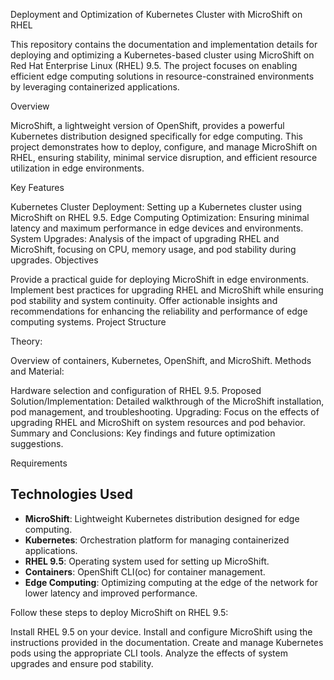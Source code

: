Deployment and Optimization of Kubernetes Cluster with MicroShift on RHEL

This repository contains the documentation and implementation details for deploying and optimizing a Kubernetes-based cluster using MicroShift on Red Hat Enterprise Linux (RHEL) 9.5. The project focuses on enabling efficient edge computing solutions in resource-constrained environments by leveraging containerized applications.

Overview

MicroShift, a lightweight version of OpenShift, provides a powerful Kubernetes distribution designed specifically for edge computing. This project demonstrates how to deploy, configure, and manage MicroShift on RHEL, ensuring stability, minimal service disruption, and efficient resource utilization in edge environments.

Key Features

Kubernetes Cluster Deployment: Setting up a Kubernetes cluster using MicroShift on RHEL 9.5.
Edge Computing Optimization: Ensuring minimal latency and maximum performance in edge devices and environments.
System Upgrades: Analysis of the impact of upgrading RHEL and MicroShift, focusing on CPU, memory usage, and pod stability during upgrades.
Objectives

Provide a practical guide for deploying MicroShift in edge environments.
Implement best practices for upgrading RHEL and MicroShift while ensuring pod stability and system continuity.
Offer actionable insights and recommendations for enhancing the reliability and performance of edge computing systems.
Project Structure

Theory: 

Overview of containers, Kubernetes, OpenShift, and MicroShift.
Methods and Material:

Hardware selection and configuration of RHEL 9.5.
Proposed Solution/Implementation: Detailed walkthrough of the MicroShift installation, pod management, and troubleshooting.
Upgrading: Focus on the effects of upgrading RHEL and MicroShift on system resources and pod behavior.
Summary and Conclusions: Key findings and future optimization suggestions.

Requirements
## Technologies Used

- **MicroShift**: Lightweight Kubernetes distribution designed for edge computing.
- **Kubernetes**: Orchestration platform for managing containerized applications.
- **RHEL 9.5**: Operating system used for setting up MicroShift.
- **Containers**: OpenShift CLI(oc) for container management.
- **Edge Computing**: Optimizing computing at the edge of the network for lower latency and improved performance.



Follow these steps to deploy MicroShift on RHEL 9.5:

Install RHEL 9.5 on your device.
Install and configure MicroShift using the instructions provided in the documentation.
Create and manage Kubernetes pods using the appropriate CLI tools.
Analyze the effects of system upgrades and ensure pod stability.

